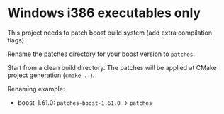 # Windows i386 executables only

This project needs to patch boost build system (add extra compilation flags).

Rename the patches directory for your boost version to ```patches```.

Start from a clean build directory. The patches will be applied at CMake project generation (```cmake ..```).

Renaming example:
* boost-1.61.0: ```patches-boost-1.61.0``` -> ```patches```